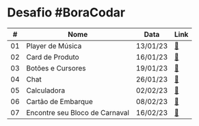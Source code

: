 # Desafio #BoraCodar

<table> 
  <thead>
    <tr>
      <th>#</th>
      <th>Nome</th>
      <th>Data</th>
      <th>Link</th>
    </tr>
  </thead>
  
  <tbody>
    <tr>
      <td>01</td>
      <td>Player de Música</td>
      <td>13/01/23</td>
      <td><a href="desafio01">🔗</a></td>
    </tr>
    <tr>
      <td>02</td>
      <td>Card de Produto</td>
      <td>16/01/23</td>
      <td><a href="desafio02">🔗</a></td>
    </tr>
    <tr>
      <td>03</td>
      <td>Botões e Cursores</td>
      <td>19/01/23</td>
      <td><a href="desafio03">🔗</a></td>
    </tr>
    <tr>
      <td>04</td>
      <td>Chat</td>
      <td>26/01/23</td>
      <td><a href="desafio04">🔗</a></td>
    </tr>
    <tr>
      <td>05</td>
      <td>Calculadora</td>
      <td>02/02/23</td>
      <td><a href="desafio05">🔗</a></td>
    </tr>
    <tr>
      <td>06</td>
      <td>Cartão de Embarque</td>
      <td>08/02/23</td>
      <td><a href="desafio06">🔗</a></td>
    </tr>
     <tr>
      <td>07</td>
      <td>Encontre seu Bloco de Carnaval</td>
      <td>16/02/23</td>
      <td><a href="desafio07">🔗</a></td>
    </tr>
  </tbody>
</table>